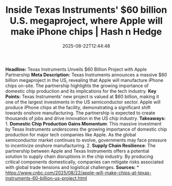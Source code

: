 ﻿---
title: "Inside Texas Instruments' $60 billion U.S. megaproject, where Apple will make iPhone chips | Hash n Hedge"
date: "2025-08-22T12:44:48"
category: "Markets"
summary: ""
slug: "inside-texas-instruments-60-billion-us-megaproject-where-app"
source_urls:
  - ""
seo:
  title: "Inside Texas Instruments' $60 billion U.S. megaproject, where Apple will make iPhone chips | Hash n Hedge | Hash n Hedge"
  description: ""
  keywords: ["news", "markets", "brief"]
---
**Headline:** Texas Instruments Unveils $60 Billion Project with Apple Partnership  **Meta Description:** Texas Instruments announces a massive $60 billion megaproject in the US, revealing that Apple will manufacture iPhone chips on-site. The partnership highlights the growing importance of domestic chip production and its implications for the tech industry.  **Key Points:**   Texas Instruments' new project is valued at $60 billion, making it one of the largest investments in the US semiconductor sector.  Apple will produce iPhone chips at the facility, demonstrating a significant shift towards onshore manufacturing.  The partnership is expected to create thousands of jobs and drive innovation in the US chip industry.  **Takeaways:**  1. **Domestic Chip Production Gains Momentum**: This massive investment by Texas Instruments underscores the growing importance of domestic chip production for major tech companies like Apple. As the global semiconductor market continues to evolve, governments may face pressure to incentivize onshore manufacturing. 2. **Supply Chain Resilience**: The partnership between Apple and Texas Instruments offers a potential solution to supply chain disruptions in the chip industry. By producing critical components domestically, companies can mitigate risks associated with global trade tensions and logistical challenges.  **Sources:**  * https://www.cnbc.com/2025/08/22/apple-will-make-chips-at-texas-instruments-60-billion-us-project.html